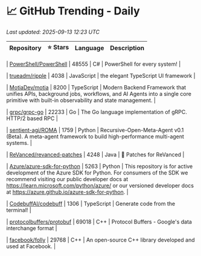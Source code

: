 # 📈 GitHub Trending - Daily

_Last updated: 2025-09-13 12:23 UTC_

| Repository | ⭐ Stars | Language | Description |
|------------|--------:|----------|-------------|

| [PowerShell/PowerShell](https://github.com/PowerShell/PowerShell) | 48555 | C# | PowerShell for every system! |

| [trueadm/ripple](https://github.com/trueadm/ripple) | 4038 | JavaScript | the elegant TypeScript UI framework |

| [MotiaDev/motia](https://github.com/MotiaDev/motia) | 8200 | TypeScript | Modern Backend Framework that unifies APIs, background jobs, workflows, and AI Agents into a single core primitive with built-in observability and state management. |

| [grpc/grpc-go](https://github.com/grpc/grpc-go) | 22233 | Go | The Go language implementation of gRPC. HTTP/2 based RPC |

| [sentient-agi/ROMA](https://github.com/sentient-agi/ROMA) | 1759 | Python | Recursive-Open-Meta-Agent v0.1 (Beta). A meta-agent framework to build high-performance multi-agent systems. |

| [ReVanced/revanced-patches](https://github.com/ReVanced/revanced-patches) | 4248 | Java | 🧩 Patches for ReVanced |

| [Azure/azure-sdk-for-python](https://github.com/Azure/azure-sdk-for-python) | 5263 | Python | This repository is for active development of the Azure SDK for Python. For consumers of the SDK we recommend visiting our public developer docs at https://learn.microsoft.com/python/azure/ or our versioned developer docs at https://azure.github.io/azure-sdk-for-python. |

| [CodebuffAI/codebuff](https://github.com/CodebuffAI/codebuff) | 1306 | TypeScript | Generate code from the terminal! |

| [protocolbuffers/protobuf](https://github.com/protocolbuffers/protobuf) | 69018 | C++ | Protocol Buffers - Google's data interchange format |

| [facebook/folly](https://github.com/facebook/folly) | 29768 | C++ | An open-source C++ library developed and used at Facebook. |
